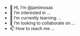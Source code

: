 - 👋 Hi, I’m @jamimosas
- 👀 I’m interested in ...
- 🌱 I’m currently learning ...
- 💞️ I’m looking to collaborate on ...
- 📫 How to reach me ...

<!---
jamimosas/jamimosas is a ✨ special ✨ repository because its `README.md` (this file) appears on your GitHub profile.
You can click the Preview link to take a look at your changes.
--->
